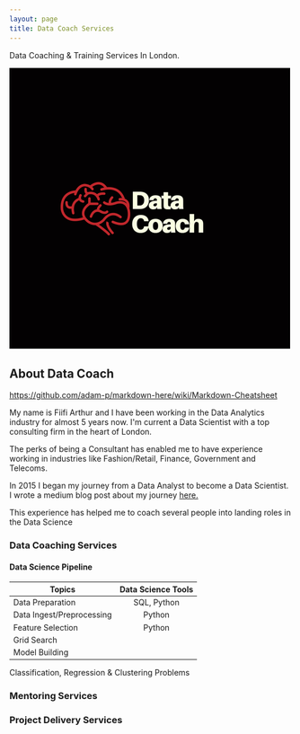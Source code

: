 ```yaml
---
layout: page
title: Data Coach Services
---
```


Data Coaching & Training Services In London.


![alt text](https://raw.githubusercontent.com/Fiifi2015/Fiifi2015.github.io/master/images/Data%20Coach%20(1).png "Data Coach")


## About Data Coach

https://github.com/adam-p/markdown-here/wiki/Markdown-Cheatsheet

My name is Fiifi Arthur and I have been working in the Data Analytics industry for almost 5 years now. I'm current a Data Scientist with a top consulting firm in the heart of London.

The perks of being a Consultant has enabled me to have experience working in industries like Fashion/Retail, Finance, Government and Telecoms.

In 2015 I began my journey from a Data Analyst to become a Data Scientist. I wrote a medium blog post about my journey [here.](https://medium.com/@fiifi.aarthur/data-analyst-to-data-scientist-1232da18b07c)

 This experience has helped me to coach several people into landing roles in the Data Science


### Data Coaching Services

#### Data Science Pipeline

| Topics                                | Data Science Tools            |
| --------------------------------------|:------------------------------:|
| Data Preparation                      | SQL, Python |
| Data Ingest/Preprocessing             | Python      |   
| Feature Selection                     | Python     |  
| Grid Search                           |               |
| Model Building   ||

Classification, Regression & Clustering Problems


### Mentoring Services



### Project Delivery Services
